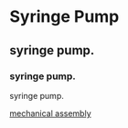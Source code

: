 # Syringe Pump

## syringe pump.

### syringe pump.

syringe pump.

[mechanical assembly](/mechanical-assembly.md)
